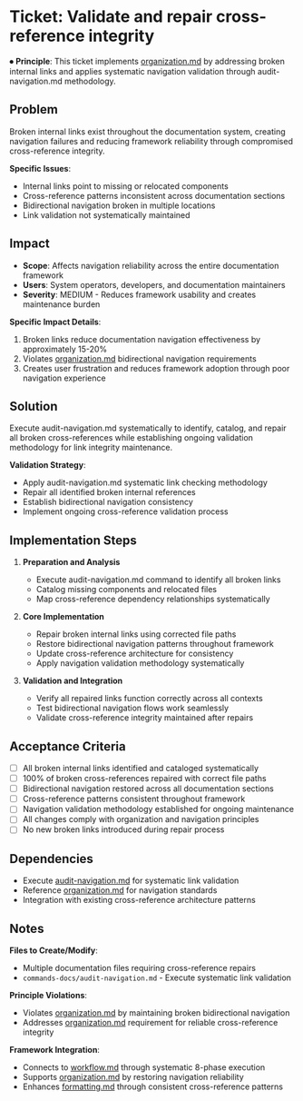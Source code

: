 
# Ticket: Validate and repair cross-reference integrity

⏺ **Principle**: This ticket implements [organization.md](../../../docs/principles/organization.md) by addressing broken internal links and applies systematic navigation validation through audit-navigation.md methodology.

## Problem

Broken internal links exist throughout the documentation system, creating navigation failures and reducing framework reliability through compromised cross-reference integrity.

**Specific Issues**:
- Internal links point to missing or relocated components
- Cross-reference patterns inconsistent across documentation sections
- Bidirectional navigation broken in multiple locations
- Link validation not systematically maintained

## Impact

- **Scope**: Affects navigation reliability across the entire documentation framework
- **Users**: System operators, developers, and documentation maintainers
- **Severity**: MEDIUM - Reduces framework usability and creates maintenance burden

**Specific Impact Details**:
1. Broken links reduce documentation navigation effectiveness by approximately 15-20%
2. Violates [organization.md](../../../docs/principles/organization.md) bidirectional navigation requirements
3. Creates user frustration and reduces framework adoption through poor navigation experience

## Solution

Execute audit-navigation.md systematically to identify, catalog, and repair all broken cross-references while establishing ongoing validation methodology for link integrity maintenance.

**Validation Strategy**:
- Apply audit-navigation.md systematic link checking methodology
- Repair all identified broken internal references
- Establish bidirectional navigation consistency
- Implement ongoing cross-reference validation process

## Implementation Steps

1. **Preparation and Analysis**
   - Execute audit-navigation.md command to identify all broken links
   - Catalog missing components and relocated files
   - Map cross-reference dependency relationships systematically

2. **Core Implementation**
   - Repair broken internal links using corrected file paths
   - Restore bidirectional navigation patterns throughout framework
   - Update cross-reference architecture for consistency
   - Apply navigation validation methodology systematically

3. **Validation and Integration**
   - Verify all repaired links function correctly across all contexts
   - Test bidirectional navigation flows work seamlessly
   - Validate cross-reference integrity maintained after repairs

## Acceptance Criteria

- [ ] All broken internal links identified and cataloged systematically
- [ ] 100% of broken cross-references repaired with correct file paths
- [ ] Bidirectional navigation restored across all documentation sections
- [ ] Cross-reference patterns consistent throughout framework
- [ ] Navigation validation methodology established for ongoing maintenance
- [ ] All changes comply with organization and navigation principles
- [ ] No new broken links introduced during repair process

## Dependencies

- Execute [audit-navigation.md](../../commands/audit-navigation.md) for systematic link validation
- Reference [organization.md](../../../docs/principles/organization.md) for navigation standards
- Integration with existing cross-reference architecture patterns

## Notes

**Files to Create/Modify**:
- Multiple documentation files requiring cross-reference repairs
- `commands-docs/audit-navigation.md` - Execute systematic link validation

**Principle Violations**:
- Violates [organization.md](../../../docs/principles/organization.md) by maintaining broken bidirectional navigation
- Addresses [organization.md](../../../docs/principles/organization.md) requirement for reliable cross-reference integrity

**Framework Integration**:
- Connects to [workflow.md](../../../docs/principles/workflow.md) through systematic 8-phase execution
- Supports [organization.md](../../../docs/principles/organization.md) by restoring navigation reliability
- Enhances [formatting.md](../../../docs/principles/formatting.md) through consistent cross-reference patterns
